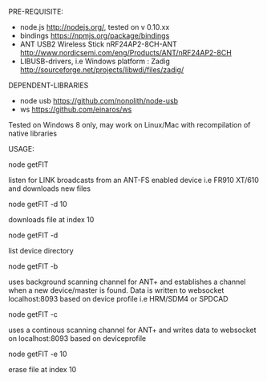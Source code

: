 PRE-REQUISITE:

  - node.js http://nodejs.org/, tested on v 0.10.xx
  - bindings https://npmjs.org/package/bindings
  - ANT USB2 Wireless Stick nRF24AP2-8CH-ANT http://www.nordicsemi.com/eng/Products/ANT/nRF24AP2-8CH
  - LIBUSB-drivers, i.e Windows platform : Zadig http://sourceforge.net/projects/libwdi/files/zadig/
  
DEPENDENT-LIBRARIES

  - node usb https://github.com/nonolith/node-usb
  - ws https://github.com/einaros/ws
  
Tested on Windows 8 only, may work on Linux/Mac with recompilation of native libraries

USAGE:

node getFIT 

  listen for LINK broadcasts from an ANT-FS enabled device i.e FR910 XT/610 and downloads new files
  
node getFIT -d 10

  downloads file at index 10
  
node getFIT -d 

  list device directory
  
node getFIT -b

  uses background scanning channel for ANT+ and establishes a channel when a new device/master is found. Data is written to websocket
  localhost:8093 based on device profile i.e HRM/SDM4 or SPDCAD
  
node getFIT -c

  uses a continous scanning channel for ANT+ and writes data to websocket on localhost:8093 based on deviceprofile
  
node getFIT -e 10

  erase file at index 10
